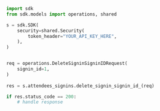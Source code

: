 <!-- Start SDK Example Usage -->
```python
import sdk
from sdk.models import operations, shared

s = sdk.SDK(
    security=shared.Security(
        token_header="YOUR_API_KEY_HERE",
    ),
)


req = operations.DeleteSigninSigninIDRequest(
    signin_id=1,
)
    
res = s.attendees_signins.delete_signin_signin_id_(req)

if res.status_code == 200:
    # handle response
```
<!-- End SDK Example Usage -->
